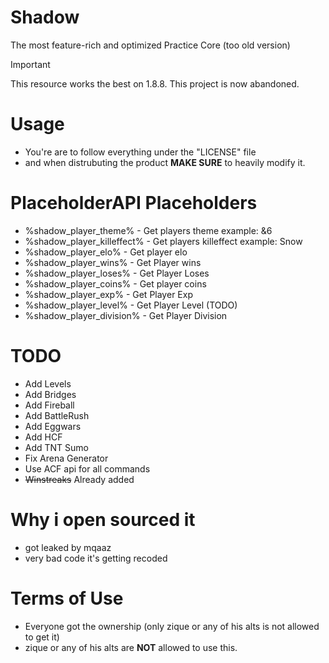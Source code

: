 # Shadow
The most feature-rich and optimized Practice Core (too old version)

> [!IMPORTANT]
> This resource works the best on 1.8.8.
> This project is now abandoned.

# Usage
- You're are to follow everything under the "LICENSE" file
- and when distrubuting the product **MAKE SURE** to heavily modify it.

# PlaceholderAPI Placeholders
- %shadow_player_theme% - Get players theme example: &6
- %shadow_player_killeffect% - Get players killeffect example: Snow
- %shadow_player_elo% - Get player elo
- %shadow_player_wins% - Get Player wins
- %shadow_player_loses% - Get Player Loses
- %shadow_player_coins% - Get player coins
- %shadow_player_exp% - Get Player Exp
- %shadow_player_level% - Get Player Level (TODO)
- %shadow_player_division% - Get Player Division

# TODO
- Add Levels
- Add Bridges
- Add Fireball
- Add BattleRush
- Add Eggwars
- Add HCF
- Add TNT Sumo
- Fix Arena Generator
- Use ACF api for all commands
- ~~Winstreaks~~ Already added

# Why i open sourced it
- got leaked by mqaaz
- very bad code it's getting recoded

# Terms of Use
- Everyone got the ownership (only zique or any of his alts is not allowed to get it)
- zique or any of his alts are **NOT** allowed to use this.
